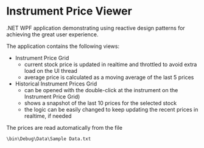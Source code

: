 Instrument Price Viewer
================

.NET WPF application demonstrating using reactive design patterns for achieving the great user experience.

The application contains the following views:
* Instrument Price Grid
  * current stock price is updated in realtime and throttled to avoid extra load on the UI thread
  * average price is calculated as a moving average of the last 5 prices
* Historical Instrument Prices Grid 
  * can be opened with the double-click at the instrument on the Instrument Price Grid)
  * shows a snapshot of the last 10 prices for the selected stock
  * the logic can be easily changed to keep updating the recent prices in realtime, if needed 

The prices are read automatically from the file
```
\bin\Debug\Data\Sample Data.txt
```

